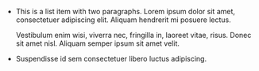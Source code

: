 * This is a list item with two paragraphs. Lorem ipsum dolor
  sit amet, consectetuer adipiscing elit. Aliquam hendrerit
  mi posuere lectus.
  
  Vestibulum enim wisi, viverra nec, fringilla in, laoreet
  vitae, risus. Donec sit amet nisl. Aliquam semper ipsum
  sit amet velit.
* Suspendisse id sem consectetuer libero luctus adipiscing.